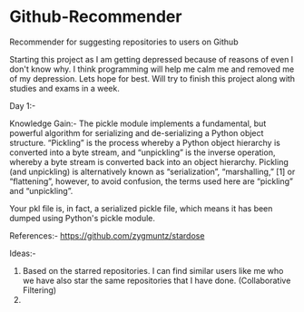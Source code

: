 # Github-Recommender
Recommender for suggesting repositories to users on Github

Starting this project as I am getting depressed because of reasons of even I don't know why. I think programming will help me calm me and removed me of my depression. Lets hope for best. Will try to finish this project along with studies and exams in a week. 

Day 1:- 





Knowledge Gain:-
The pickle module implements a fundamental, but powerful algorithm for serializing and de-serializing a Python object structure. “Pickling” is the process whereby a Python object hierarchy is converted into a byte stream, and “unpickling” is the inverse operation, whereby a byte stream is converted back into an object hierarchy. Pickling (and unpickling) is alternatively known as “serialization”, “marshalling,” [1] or “flattening”, however, to avoid confusion, the terms used here are “pickling” and “unpickling”.

Your pkl file is, in fact, a serialized pickle file, which means it has been dumped using Python's  pickle module.




References:-
https://github.com/zygmuntz/stardose

Ideas:-
1. Based on the starred repositories. I  can find similar users like me who we have also star the same repositories that I have done. (Collaborative Filtering)
2. 
